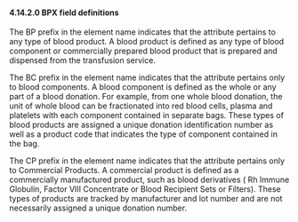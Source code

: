 #### 4.14.2.0 BPX field definitions

The BP prefix in the element name indicates that the attribute pertains to any type of blood product. A blood product is defined as any type of blood component or commercially prepared blood product that is prepared and dispensed from the transfusion service.

The BC prefix in the element name indicates that the attribute pertains only to blood components. A blood component is defined as the whole or any part of a blood donation. For example, from one whole blood donation, the unit of whole blood can be fractionated into red blood cells, plasma and platelets with each component contained in separate bags. These types of blood products are assigned a unique donation identification number as well as a product code that indicates the type of component contained in the bag.

The CP prefix in the element name indicates that the attribute pertains only to Commercial Products. A commercial product is defined as a commercially manufactured product, such as blood derivatives ( Rh Immune Globulin, Factor VIII Concentrate or Blood Recipient Sets or Filters). These types of products are tracked by manufacturer and lot number and are not necessarily assigned a unique donation number.
